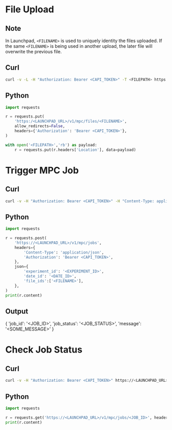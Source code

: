 # File Upload

## Note
In Launchpad, ```<FILENAME>``` is used to uniquely identity the files uploaded. If the same ```<FILENAME>``` is being used in another upload, the later file will overwrite the previous file. 

## Curl
```bash
curl -v -L -H "Authorization: Bearer <CAPI_TOKEN>" -T <FILEPATH> https://<LAUNCHPAD_URL>/v1/mpc/files/<FILENAME> | cat
```

## Python
```python
import requests

r = requests.put(
    'https:/<LAUNCHPAD_URL>/v1/mpc/files/<FILENAME>', 
    allow_redirects=False, 
    headers={'Authorization': 'Bearer <CAPI_TOKEN>'},
)

with open('<FILEPATH>','rb') as payload:
    r = requests.put(r.headers['Location'], data=payload)
```

# Trigger MPC Job

## Curl
```bash
curl -v -H "Authorization: Bearer <CAPI_TOKEN>" -H "Content-Type: application/json" -d '{"experiment_id":"<EXPERIMENT_ID>","date_id":"<DATE_ID>","file_ids":["<FILENAME>"]}' https://<LAUNCHPAD_URL>/v1/mpc/jobs
```

## Python
```python
import requests

r = requests.post(
    'https://<LAUNCHPAD_URL>/v1/mpc/jobs',
    headers={
        'Content-Type': 'application/json', 
        'Authorization': 'Bearer <CAPI_TOKEN>',
    },
    json={
        'experiment_id': '<EXPERIMENT_ID>',
        'date_id': '<DATE_ID>',
        'file_ids':['<FILENAME>'],
    },
)
print(r.content)
```

## Output
{
    'job_id': '<JOB_ID>',
    'job_status': '<JOB_STATUS>',
    'message': '<SOME_MESSAGE>'
}

# Check Job Status

## Curl
```bash
curl -v -H "Authorization: Bearer <CAPI_TOKEN>" https://<LAUNCHPAD_URL>/v1/mpc/jobs/<JOB_ID>
```

## Python
```python
import requests

r = requests.get('https://<LAUNCHPAD_URL>/v1/mpc/jobs/<JOB_ID>', headers={'Authorization': 'Bearer <CAPI_TOKEN>'})
print(r.content)
```
